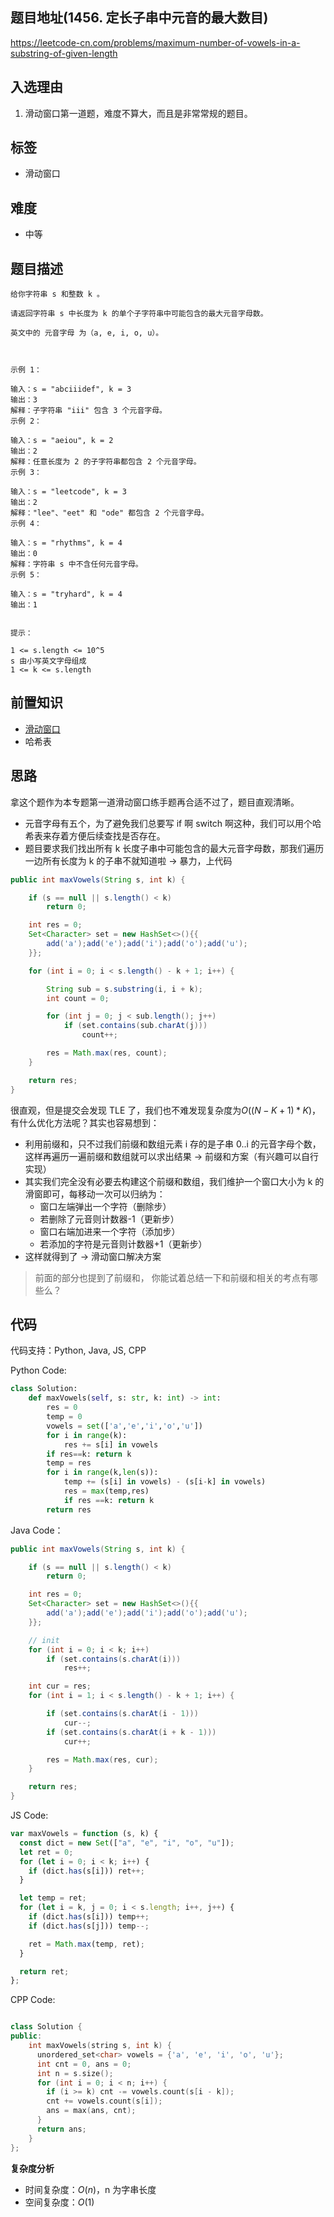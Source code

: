 ## 题目地址(1456. 定长子串中元音的最大数目)

https://leetcode-cn.com/problems/maximum-number-of-vowels-in-a-substring-of-given-length

## 入选理由

1. 滑动窗口第一道题，难度不算大，而且是非常常规的题目。

## 标签

- 滑动窗口

## 难度

- 中等

## 题目描述

```
给你字符串 s 和整数 k 。

请返回字符串 s 中长度为 k 的单个子字符串中可能包含的最大元音字母数。

英文中的 元音字母 为（a, e, i, o, u）。



示例 1：

输入：s = "abciiidef", k = 3
输出：3
解释：子字符串 "iii" 包含 3 个元音字母。
示例 2：

输入：s = "aeiou", k = 2
输出：2
解释：任意长度为 2 的子字符串都包含 2 个元音字母。
示例 3：

输入：s = "leetcode", k = 3
输出：2
解释："lee"、"eet" 和 "ode" 都包含 2 个元音字母。
示例 4：

输入：s = "rhythms", k = 4
输出：0
解释：字符串 s 中不含任何元音字母。
示例 5：

输入：s = "tryhard", k = 4
输出：1


提示：

1 <= s.length <= 10^5
s 由小写英文字母组成
1 <= k <= s.length

```

## 前置知识

- [滑动窗口](https://github.com/azl397985856/leetcode/blob/master/thinkings/slide-window.md "滑动窗口")
- 哈希表

## 思路

拿这个题作为本专题第一道滑动窗口练手题再合适不过了，题目直观清晰。

- 元音字母有五个，为了避免我们总要写 if 啊 switch 啊这种，我们可以用个哈希表来存着方便后续查找是否存在。
- 题目要求我们找出所有 k 长度子串中可能包含的最大元音字母数，那我们遍历一边所有长度为 k 的子串不就知道啦 → 暴力，上代码

```java
public int maxVowels(String s, int k) {

    if (s == null || s.length() < k)
        return 0;

    int res = 0;
    Set<Character> set = new HashSet<>(){{
        add('a');add('e');add('i');add('o');add('u');
    }};

    for (int i = 0; i < s.length() - k + 1; i++) {

        String sub = s.substring(i, i + k);
        int count = 0;

        for (int j = 0; j < sub.length(); j++)
            if (set.contains(sub.charAt(j)))
                count++;

        res = Math.max(res, count);
    }

    return res;
}
```

很直观，但是提交会发现 TLE 了，我们也不难发现复杂度为$O((N - K + 1) * K)$，有什么优化方法呢？其实也容易想到：

- 利用前缀和，只不过我们前缀和数组元素 i 存的是子串 0..i 的元音字母个数，这样再遍历一遍前缀和数组就可以求出结果 → 前缀和方案（有兴趣可以自行实现）
- 其实我们完全没有必要去构建这个前缀和数组，我们维护一个窗口大小为 k 的滑窗即可，每移动一次可以归纳为：
  - 窗口左端弹出一个字符（删除步）
  - 若删除了元音则计数器-1（更新步）
  - 窗口右端加进来一个字符（添加步）
  - 若添加的字符是元音则计数器+1（更新步）
- 这样就得到了 → 滑动窗口解决方案

> 前面的部分也提到了前缀和， 你能试着总结一下和前缀和相关的考点有哪些么？

## 代码

代码支持：Python, Java, JS, CPP

Python Code:

```py
class Solution:
    def maxVowels(self, s: str, k: int) -> int:
        res = 0
        temp = 0
        vowels = set(['a','e','i','o','u'])
        for i in range(k):
            res += s[i] in vowels
        if res==k: return k
        temp = res
        for i in range(k,len(s)):
            temp += (s[i] in vowels) - (s[i-k] in vowels)
            res = max(temp,res)
            if res ==k: return k
        return res
```

Java Code：

```java
public int maxVowels(String s, int k) {

    if (s == null || s.length() < k)
        return 0;

    int res = 0;
    Set<Character> set = new HashSet<>(){{
        add('a');add('e');add('i');add('o');add('u');
    }};

    // init
    for (int i = 0; i < k; i++)
        if (set.contains(s.charAt(i)))
            res++;

    int cur = res;
    for (int i = 1; i < s.length() - k + 1; i++) {

        if (set.contains(s.charAt(i - 1)))
            cur--;
        if (set.contains(s.charAt(i + k - 1)))
            cur++;

        res = Math.max(res, cur);
    }

    return res;
}
```

JS Code:

```js
var maxVowels = function (s, k) {
  const dict = new Set(["a", "e", "i", "o", "u"]);
  let ret = 0;
  for (let i = 0; i < k; i++) {
    if (dict.has(s[i])) ret++;
  }

  let temp = ret;
  for (let i = k, j = 0; i < s.length; i++, j++) {
    if (dict.has(s[i])) temp++;
    if (dict.has(s[j])) temp--;

    ret = Math.max(temp, ret);
  }

  return ret;
};
```

CPP Code:

```cpp

class Solution {
public:
    int maxVowels(string s, int k) {
      unordered_set<char> vowels = {'a', 'e', 'i', 'o', 'u'};
      int cnt = 0, ans = 0;
      int n = s.size();
      for (int i = 0; i < n; i++) {
        if (i >= k) cnt -= vowels.count(s[i - k]);
        cnt += vowels.count(s[i]);
        ans = max(ans, cnt);
      }
      return ans;
    }
};
```

**复杂度分析**

- 时间复杂度：$O(n)$，n 为字串长度
- 空间复杂度：$O(1)$
